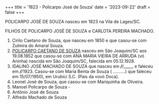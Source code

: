 +++
title = '1823 - Policarpo José de Souza'
date = '2023-09-22'
draft = false
+++

POLICARPO JOSÉ DE SOUZA nasceu em 1823 na Vila de Lages/SC.

FILHOS DE POLICARPO JOSÉ DE SOUZA e CARLOTA PEREIRA MACHADO.
1. Cirilo Caetano de Souza, que nasceu em 1850 e que casou-se com Zulmira do Amaral Souza.
2. [POLICARPO CAETANO DE SOUZA](../../posts/policarpo-caetano-de-souza) nasceu em São Joaquim/SC aos 19.08.1852 que casou-se com ANA MARIA VIEIRA DE ARRUDA (vó Aninha) nascida em São Joaquim/SC, falecida em 05.12.1928.
3. IDALINO JOSÉ MACHADO DE SOUZA que nasceu em ___/___/_____    e faleceu em ___/___/1923. Casou-se com Maria Benta de Souza ( ……….) que faleceu em 15/07/1950), em Urubici S.C. (Pais da vovó Doca).
4. Leonel José de Souza, que casou-se com Mariquinha de Oliveira.
5. Manoel Policarpo de Souza -
6. Antônio José de Souza
7. Alfredo Machado de Souza

